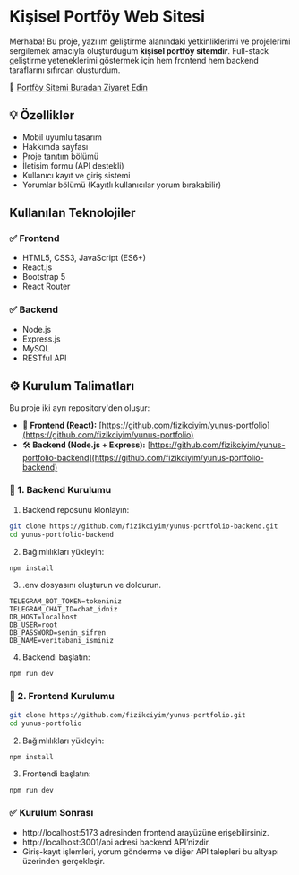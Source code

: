 # Kişisel Portföy Web Sitesi

Merhaba! Bu proje, yazılım geliştirme alanındaki yetkinliklerimi ve projelerimi sergilemek amacıyla oluşturduğum **kişisel portföy sitemdir**. Full-stack geliştirme yeteneklerimi göstermek için hem frontend hem backend taraflarını sıfırdan oluşturdum.

🔗 [Portföy Sitemi Buradan Ziyaret Edin](https://yunuskarasen.com)

## 💡 Özellikler

- Mobil uyumlu tasarım
- Hakkımda sayfası
- Proje tanıtım bölümü
- İletişim formu (API destekli)
- Kullanıcı kayıt ve giriş sistemi
- Yorumlar bölümü (Kayıtlı kullanıcılar yorum bırakabilir)

## Kullanılan Teknolojiler

### ✅ Frontend

- HTML5, CSS3, JavaScript (ES6+)
- React.js
- Bootstrap 5
- React Router

### ✅ Backend

- Node.js
- Express.js
- MySQL
- RESTful API

## ⚙️ Kurulum Talimatları

Bu proje iki ayrı repository'den oluşur:

- 🎨 **Frontend (React):** [https://github.com/fizikciyim/yunus-portfolio](https://github.com/fizikciyim/yunus-portfolio)
- 🛠️ **Backend (Node.js + Express):** [https://github.com/fizikciyim/yunus-portfolio-backend](https://github.com/fizikciyim/yunus-portfolio-backend)

### 🔽 1. Backend Kurulumu

1. Backend reposunu klonlayın:

```bash
git clone https://github.com/fizikciyim/yunus-portfolio-backend.git
cd yunus-portfolio-backend
```

2. Bağımlılıkları yükleyin:

```bash
npm install
```

3. .env dosyasını oluşturun ve doldurun.

```
TELEGRAM_BOT_TOKEN=tokeniniz
TELEGRAM_CHAT_ID=chat_idniz
DB_HOST=localhost
DB_USER=root
DB_PASSWORD=senin_sifren
DB_NAME=veritabani_isminiz
```

4. Backendi başlatın:

```
npm run dev
```

### 🔽 2. Frontend Kurulumu

```bash
git clone https://github.com/fizikciyim/yunus-portfolio.git
cd yunus-portfolio
```

2. Bağımlılıkları yükleyin:

```bash
npm install
```

3. Frontendi başlatın:

```
npm run dev
```

### ✅ Kurulum Sonrası

- http://localhost:5173 adresinden frontend arayüzüne erişebilirsiniz.
- http://localhost:3001/api adresi backend API’nizdir.
- Giriş-kayıt işlemleri, yorum gönderme ve diğer API talepleri bu altyapı üzerinden gerçekleşir.
